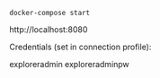 `docker-compose start`

http://localhost:8080

Credentials (set in connection profile):

exploreradmin
exploreradminpw